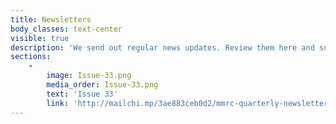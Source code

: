 ```yaml
---
title: Newsletters
body_classes: text-center
visible: true
description: 'We send out regular news updates. Review them here and subscribe if you''d like to be added to our mailing list. '
sections:
    -
        image: Issue-33.png
        media_order: Issue-33.png
        text: 'Issue 33'
        link: 'http://mailchi.mp/3ae883ceb0d2/mmrc-quarterly-newsletter-issue-33'
---
```


